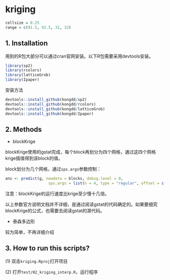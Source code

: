 
# kriging

<!-- badges: start -->
<!-- badges: end -->

<!-- 文件里有2个变量，d是土壤水分，属性依次是year， month, date, 71个站点的观测，里面有无效值NaN
gps是71个站点的经纬度 -->

```r
cellsize = 0.25
range = c(91.5, 92.5, 31, 32)
```

<!-- 对于voronoi算法，我希望程序是输入台站位置，观测数据，以及网格的边界（网格大小是可以调的），输出是网格的插值结果，也就是加权平均的结果。

对于block kriging，应该是确定插值区域和分辨率，得到一个插值结果，分辨率可以调，目前需要2种，0.0625度和0.25度。 -->


## 1. Installation

用到的R包大部分可以通过cran官网安装。以下R包需要采用devtools安装。
```r
library(sp2)
library(rcolors)
library(latticeGrob)
library(Ipaper)
```

安装方法
```r
devtools::install_github(kongdd/sp2)
devtools::install_github(kongdd/rcolors)
devtools::install_github(kongdd/latticeGrob)
devtools::install_github(kongdd/Ipaper)
```

## 2. Methods

- blockKrige

blockKrige使用的gstat完成，每个block再划分为四个网格，通过这四个网格krige插值得到该block的值。

block划分为几个网格，通过`sps.args`参数控制：

```r
ans <- predict(g, newdata = blocks, debug.level = 0, 
                   sps.args = list(n = 4, type = "regular", offset = c(.5, .5)))
```

注意：blockKrige的运行速度比krige至少慢十几倍。

以上参数官方说明文档并不详细，是通过阅读gstat的代码确定的。如果要细究blockKrige的公式，也需要去阅读gstat的源代码。

- 泰森多边形

较为简单，不再详细介绍


## 3. How to run this scripts?

(1) 双击`kriging.Rproj`打开项目

(2) 打开`test/02_kriging_interp.R`，运行程序
